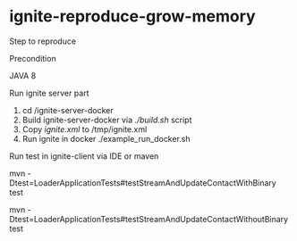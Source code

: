 # ignite-reproduce-grow-memory



Step to reproduce

Precondition

JAVA 8

Run ignite server part
1. cd /ignite-server-docker
1. Build ignite-server-docker via *./build.sh* script
2. Copy *ignite.xml* to /tmp/ignite.xml
3. Run ignite in docker ./example_run_docker.sh


Run test in ignite-client 
via IDE or maven

mvn -Dtest=LoaderApplicationTests#testStreamAndUpdateContactWithBinary test

mvn -Dtest=LoaderApplicationTests#testStreamAndUpdateContactWithoutBinary test

